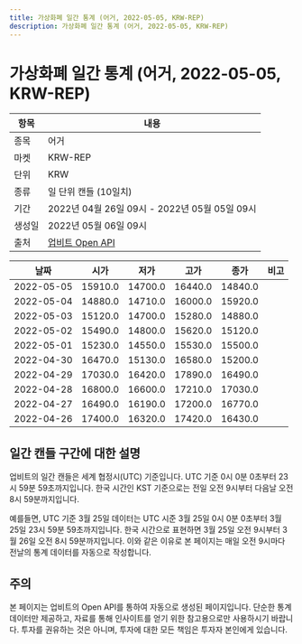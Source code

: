 ```yaml
---
title: 가상화폐 일간 통계 (어거, 2022-05-05, KRW-REP)
description: 가상화폐 일간 통계 (어거, 2022-05-05, KRW-REP)
---
```



가상화폐 일간 통계 (어거, 2022-05-05, KRW-REP)
===

|항목|내용|
|--|--|
|종목|어거|
|마켓|KRW-REP|
|단위|KRW|
|종류|일 단위 캔들 (10일치)|
|기간|2022년 04월 26일 09시 - 2022년 05월 05일 09시|
|생성일|2022년 05월 06일 09시|
|출처|[업비트 Open API](https://docs.upbit.com)|


|날짜|시가|저가|고가|종가|비고|
|--|--|--|--|--|--|
|2022-05-05|15910.0|14700.0|16440.0|14840.0|    |
|2022-05-04|14880.0|14710.0|16000.0|15920.0|    |
|2022-05-03|15120.0|14700.0|15280.0|14880.0|    |
|2022-05-02|15490.0|14800.0|15620.0|15120.0|    |
|2022-05-01|15230.0|14550.0|15530.0|15500.0|    |
|2022-04-30|16470.0|15130.0|16580.0|15200.0|    |
|2022-04-29|17030.0|16420.0|17890.0|16490.0|    |
|2022-04-28|16800.0|16600.0|17210.0|17030.0|    |
|2022-04-27|16490.0|16190.0|17200.0|16770.0|    |
|2022-04-26|17400.0|16320.0|17420.0|16430.0|    |


일간 캔들 구간에 대한 설명
---


업비트의 일간 캔들은 세계 협정시(UTC) 기준입니다. 
UTC 기준 0시 0분 0초부터 23시 59분 59초까지입니다. 
한국 시간인 KST 기준으로는 전일 오전 9시부터 다음날 오전 8시 59분까지입니다. 


예를들면, UTC 기준 3월 25일 데이터는 UTC 시준 3월 25일 0시 0분 0초부터 3월 25일 23시 59분 59초까지입니다. 
한국 시간으로 표현하면 3월 25일 오전 9시부터 3월 26일 오전 8시 59분까지입니다. 
이와 같은 이유로 본 페이지는 매일 오전 9시마다 전날의 통계 데이터를 자동으로 작성합니다. 


주의
---


본 페이지는 업비트의 Open API를 통하여 자동으로 생성된 페이지입니다. 
단순한 통계 데이터만 제공하고, 자료를 통해 인사이트를 얻기 위한 참고용으로만 사용하시기 바랍니다. 
투자를 권유하는 것은 아니며, 투자에 대한 모든 책임은 투자자 본인에게 있습니다. 
